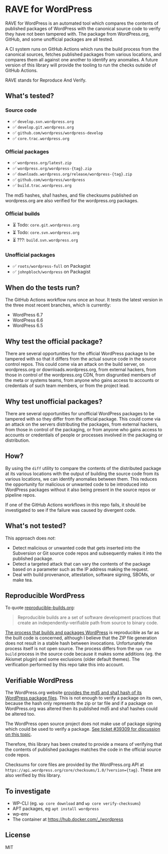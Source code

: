 # RAVE for WordPress

RAVE for WordPress is an automated tool which compares the contents of published packages of WordPress with the canonical source code to verify they have not been tampered with. The package from WordPress.org, GitHub, and some unofficial packages are all tested.

A CI system runs on GitHub Actions which runs the build process from the canonical sources, fetches published packages from various locations, and compares them all against one another to identify any anomalies. A future version of this library will provide the tooling to run the checks outside of GitHub Actions.

RAVE stands for Reproduce And Verify.

## What's tested?

### Source code

* ✅ `develop.svn.wordpress.org`
* ✅ `develop.git.wordpress.org`
* ✅ `github.com/wordpress/wordpress-develop`
* ✅ `core.trac.wordpress.org`

### Official packages

* ✅ `wordpress.org/latest.zip`
* ✅ `wordpress.org/wordpress-{tag}.zip`
* ✅ `downloads.wordpress.org/release/wordpress-{tag}.zip`
* ✅ `github.com/wordpress/wordpress`
* ✅ `build.trac.wordpress.org`

The md5 hashes, sha1 hashes, and file checksums published on wordpress.org are also verified for the wordpress.org packages.

### Official builds

* ⏳ Todo: `core.git.wordpress.org`
* ⏳ Todo: `core.svn.wordpress.org`
* ⏳ ???: `build.svn.wordpress.org`

### Unofficial packages

* ✅ `roots/wordpress-full` on Packagist
* ✅ `johnpbloch/wordpress` on Packagist

## When do the tests run?

The GitHub Actions workflow runs once an hour. It tests the latest version in the three most recent branches, which is currently:

* WordPress 6.7
* WordPress 6.6
* WordPress 6.5

## Why test the official package?

There are several opportunities for the official WordPress package to be tampered with so that it differs from the actual source code in the source control repos. This could come via an attack on the build server, on wordpress.org or downloads.wordpress.org, from external hackers, from those in control of the wordpress.org CDN, from disgruntled members of the meta or systems teams, from anyone who gains access to accounts or credentials of such team members, or from the project lead.

## Why test unofficial packages?

There are several opportunities for unofficial WordPress packages to be tampered with so they differ from the official package. This could come via an attack on the servers distributing the packages, from external hackers, from those in control of the packaging, or from anyone who gains access to accounts or credentials of people or processes involved in the packaging or distribution.

## How?

By using the `diff` utility to compare the contents of the distributed package at its various locations with the output of building the source code from its various locations, we can identify anomalies between them. This reduces the opportunity for malicious or unwanted code to be introduced into WordPress packages without it also being present in the source repos or pipeline repos.

If one of the GitHub Actions workflows in this repo fails, it should be investigated to see if the failure was caused by divergent code.

## What's not tested?

This approach does *not*:

* Detect malicious or unwanted code that gets inserted into the Subversion or Git source code repos and subsequently makes it into the published package.
* Detect a targeted attack that can vary the contents of the package based on a parameter such as the IP address making the request.
* Deal with build provenance, attestation, software signing, SBOMs, or make tea.

## Reproducible WordPress

To quote [reproducible-builds.org](https://reproducible-builds.org/):

> Reproducible builds are a set of software development practices that create an independently-verifiable path from source to binary code.

[The process that builds and packages WordPress](https://build.trac.wordpress.org/timeline) is reproducible as far as the built code is concerned, although I believe that the ZIP file generation does not result in a stable hash between invocations. Unfortunately the process itself is not open source. The process differs from the `npm run build` process in the source code because it makes some additions (eg. the Akismet plugin) and some exclusions (older default themes). The verification performed by this repo take this into account.

## Verifiable WordPress

The WordPress.org website [provides the md5 and sha1 hash of its WordPress package files](https://wordpress.org/download/releases/). This is not enough to verify a package on its own, because the hash only represents the zip or tar file and if a package on WordPress.org was altered then its published md5 and sha1 hashes could be altered too.

The WordPress open source project does not make use of package signing which could be used to verify a package. [See ticket #39309 for discussion on this topic](https://core.trac.wordpress.org/ticket/39309).

Therefore, this library has been created to provide a means of verifying that the contents of published packages matches the code in the official source code repos.

Checksums for core files are provided by the WordPress.org API at `https://api.wordpress.org/core/checksums/1.0/?version={tag}`. These are also verified by this library.

## To investigate

* WP-CLI (eg. `wp core download` and `wp core verify-checksums`)
* APT packages, eg `apt install wordpress`
* wp-env
* The container at https://hub.docker.com/_/wordpress

## License

MIT

